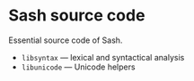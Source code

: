 Sash source code
================

Essential source code of Sash.

- `libsyntax` — lexical and syntactical analysis
- `libunicode` — Unicode helpers

